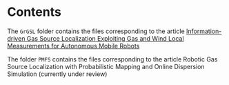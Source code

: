 # Contents

The `GrGSL` folder contains the files corresponding to the article [Information-driven Gas Source Localization Exploiting Gas and Wind Local Measurements for Autonomous Mobile Robots](https://doi.org/10.1109/LRA.2021.3057290)

The folder `PMFS` contains the files corresponding to the article Robotic Gas Source Localization with Probabilistic Mapping and Online Dispersion Simulation (currently under review)